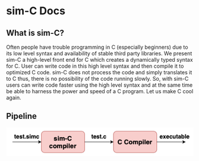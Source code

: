 # sim-C Docs

## What is sim-C?

Often people have trouble programming in C (especially beginners) due to its low level syntax and availability of stable third party libraries. We present sim-C a high-level front end for C which creates a dynamically typed syntax for C. User can write code in this high level syntax and then compile it to optimized C code. sim-C does not process the code and simply translates it to C thus, there is no possibility of the code running slowly. So, with sim-C users can write code faster using the high level syntax and at the same time be able to harness the power and speed of a C program. Let us make C cool again.

## Pipeline

<p align="center">
  <img src="./simc-pipeline.png">
</p>
